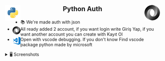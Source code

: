 ##  <p align="center">Python Auth <img align="left" alt="Python" width="50px" src="https://raw.githubusercontent.com/github/explore/80688e429a7d4ef2fca1e82350fe8e3517d3494d/topics/python/python.png" />  <img align="right" alt="Visual Studio Code" width="50px" src="https://raw.githubusercontent.com/github/explore/80688e429a7d4ef2fca1e82350fe8e3517d3494d/topics/json/json.png" /></p>

- 📚 We're made auth with json
- <img align="left" alt="Visual Studio Code" width="26px" src="https://raw.githubusercontent.com/github/explore/80688e429a7d4ef2fca1e82350fe8e3517d3494d/topics/json/json.png" /> All ready added 2 account, if you want login write Giriş Yap, if you want another account you can create with Kayıt Ol 
- <img align="left" alt="Visual Studio Code" width="26px" src="https://raw.githubusercontent.com/github/explore/80688e429a7d4ef2fca1e82350fe8e3517d3494d/topics/visual-studio-code/visual-studio-code.png" />Open with vscode debugging. If you don't know Find vscode package python made by microsoft

<details>
  <summary>🖥️ Screenshots</summary>
  <details>
  <summary>Terminal</summary>
  
  <img src="https://user-images.githubusercontent.com/75476607/105732913-06b5f380-5f42-11eb-9dd1-4fb5f9d8e727.png" />
  <img src="https://user-images.githubusercontent.com/75476607/105733159-44b31780-5f42-11eb-87c0-290271efe0a0.png" />
  <img src="https://user-images.githubusercontent.com/75476607/105733466-a4a9be00-5f42-11eb-9b07-59025c496e89.png" />
  </details>


</details>
